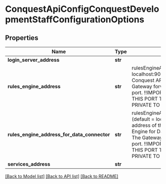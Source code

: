 # ConquestApiConfigConquestDevelopmentStaffConfigurationOptions

## Properties
Name | Type | Description | Notes
------------ | ------------- | ------------- | -------------
**login_server_address** | **str** |  | [optional] 
**rules_engine_address** | **str** | rulesEngineAddress: (default &#x3D; localhost:9090)   The address of the Conquest API Rules Engine. The Gateway forwards requests to this port.   !!IMPORTANT!! DO NOT EXPOSE THIS PORT TO THE INTERNET IT IS PRIVATE TO THE MACHINE | [optional] 
**rules_engine_address_for_data_connector** | **str** | rulesEngineAddressForDataConnector: (default &#x3D; localhost:9091)   The address of the Conquest API Rules Engine for DataConnector Service. The Gateway forwards requests to this port.   !!IMPORTANT!! DO NOT EXPOSE THIS PORT TO THE INTERNET IT IS PRIVATE TO THE MACHINE | [optional] 
**services_address** | **str** |  | [optional] 

[[Back to Model list]](../README.md#documentation-for-models) [[Back to API list]](../README.md#documentation-for-api-endpoints) [[Back to README]](../README.md)


